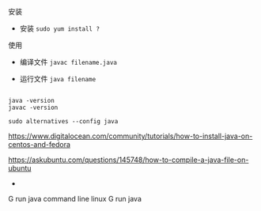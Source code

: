 
安装
- 安装
`sudo yum install ?`

使用
- 编译文件
`javac filename.java`

- 运行文件
`java filename`



```

java -version
javac -version

sudo alternatives --config java

```

https://www.digitalocean.com/community/tutorials/how-to-install-java-on-centos-and-fedora

https://askubuntu.com/questions/145748/how-to-compile-a-java-file-on-ubuntu

-


G run java command line linux
G run java
